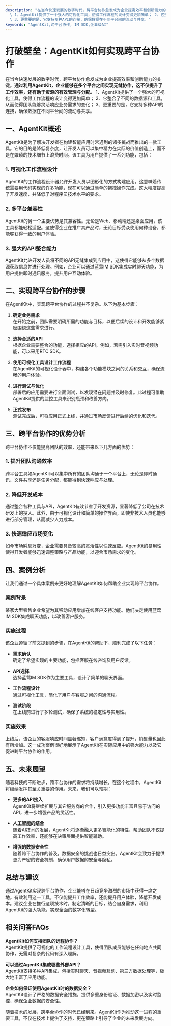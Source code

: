 ```yaml
---
description: "在当今快速发展的数字时代，跨平台协作愈发成为企业提高效率和创新能力的关键。**通过利用AgentKit，企业能够在多个平台之间实现无缝协作，这不仅提升了工作效率，还有助于资源的有效管理与分配。**\
  \ 1、AgentKit提供了一个强大的可视化工具，使得工作流程的设计变得更加简单； 2、它整合了不同的数据源和工具，从而使得团队能够灵活响应业务需求的变化；\
  \ 3、更重要的是，它支持多种API的连接，确保数据在不同平台间的流动与共享。"
keywords: "AgentKit,跨平台协作, IM SDK,企业级AI"
---
```

# 打破壁垒：AgentKit如何实现跨平台协作  

在当今快速发展的数字时代，跨平台协作愈发成为企业提高效率和创新能力的关键。**通过利用AgentKit，企业能够在多个平台之间实现无缝协作，这不仅提升了工作效率，还有助于资源的有效管理与分配。** 1、AgentKit提供了一个强大的可视化工具，使得工作流程的设计变得更加简单； 2、它整合了不同的数据源和工具，从而使得团队能够灵活响应业务需求的变化； 3、更重要的是，它支持多种API的连接，确保数据在不同平台间的流动与共享。

## **一、AgentKit概述**

AgentKit是为了解决开发者在构建智能应用时常遇到的诸多挑战而推出的一款工具。它的目的是降低复杂度，让开发人员可以集中精力在实际的价值创造上，而不是在繁琐的技术细节上浪费时间。该工具为用户提供了一系列功能，包括：

### **1. 可视化工作流程设计**

AgentKit的工作流程设计器允许开发人员以图形化的方式构建应用。这意味着传统需要用代码实现的许多功能，现在可以通过简单的拖拽操作完成。这大幅度提高了开发速度，并降低了对程序员技术水平的要求。

### **2. 多平台兼容性**

AgentKit的另一个主要优势是其兼容性。无论是Web、移动端还是桌面应用，该工具都能轻松适配。这使得企业在推广其产品时，无论目标受众使用何种设备，都能够获得一致的用户体验。

### **3. 强大的API整合能力**

AgentKit允许开发人员将不同的API无缝集成到应用中，这使得它能够从多个数据源获取信息并进行处理。例如，企业可以通过蓝莺IM SDK集成实时聊天功能，为用户提供即时通讯服务，提升用户互动体验。

## **二、实现跨平台协作的步骤**

在AgentKit中，实现跨平台协作的过程并不复杂。以下为基本步骤：

1. **确定业务需求**  
   在开始之前，团队需要明确所需的功能与目标，以便后续的设计和开发能够紧密围绕这些需求进行。

2. **选择合适的API**  
   根据企业需要整合的功能，选择相应的API。例如，若需引入实时音视频功能，可以采用RTC SDK。

3. **使用可视化工具设计工作流程**  
   在AgentKit的可视化设计器中，构建各个功能模块之间的关系和交互，确保流畅的用户体验。

4. **进行测试与优化**  
   部署后的应用需要进行全面测试，以发现潜在问题并及时修复。此过程可借助AgentKit提供的监控工具来识别瓶颈和改善方向。

5. **正式发布**  
   测试完成后，可将应用正式上线，并通过市场反馈进行后续的优化和迭代。

## **三、跨平台协作的优势分析**

跨平台协作不仅能提高团队的效率，还能带来以下几方面的优势：

### **1. 提升团队沟通效率**

跨平台工具如AgentKit可以集中所有的团队沟通于一个平台上，无论是即时通讯、文件共享还是任务分配，都能得到快速响应与处理。

### **2. 降低开发成本**

通过整合各种工具与API，AgentKit有效节省了开发资源，显著降低了公司在技术研发上的投入。此外，由于可视化设计和简单的操作界面，即使非技术人员也能够进行部分管理，从而减少人力成本。

### **3. 快速适应市场变化**

如今市场瞬息万变，企业需要具备较高的灵活性以快速反应。AgentKit的易用性使得开发者能够迅速调整策略与产品功能，以迎合市场需求的变化。

## **四、案例分析**

让我们通过一个具体案例来更好地理解AgentKit如何帮助企业实现跨平台协作。

### **案例背景**

某家大型零售企业希望为其移动应用增加在线客户支持功能。他们决定使用蓝莺IM SDK集成聊天功能，以改善客户服务。

### **实施过程**

该企业遵循了前文提到的步骤，在AgentKit的帮助下，顺利完成了以下任务：

* **需求确认**  
  确定了希望实现的主要功能，包括客服在线咨询及用户反馈。

* **API选择**  
  选择蓝莺IM SDK作为主要工具，设计了简单的聊天界面。

* **工作流程设计**  
  通过可视化工具，简化了用户与客服之间的沟通流程。

* **测试阶段**  
  在上线前进行了多轮测试，确保了系统的稳定性与实用性。

### **实施效果**

上线后，该企业的客服响应时间显著缩短，客户满意度得到了提升，销售量也因此有所增加。这一成功案例很好地展示了AgentKit在实际应用中的强大能力以及它促进跨平台协作的作用。

## **五、未来展望**

随着科技的不断进步，跨平台协作的需求将持续增长。在这个过程中，AgentKit将继续发挥其至关重要的作用。未来，我们可以预期：

* **更多的API接入**  
  AgentKit将继续扩展与其它服务商的合作，引入更多功能丰富且易于访问的API，进一步增强产品的灵活性。

* **人工智能的结合**  
  随着AI技术的发展，AgentKit将逐渐融入更多智能化的特性，帮助团队不仅提高工作效率，还能够在决策层面提供智能辅助。

* **增强的数据安全性**  
  随着跨平台协作的普及，数据安全的挑战也日益突出。AgentKit会致力于提供更为严密的安全机制，确保用户数据的安全与隐私。

## **总结与建议**

通过AgentKit实现跨平台协作，企业能够在日趋竞争激烈的市场中获得一席之地。有效利用这一工具，不仅能提升工作效率，还能提升用户体验，降低开发成本。建议企业在推行这项技术时，制定清晰的目标，结合自身需求，利用AgentKit的强大功能，实现全面的数字化转型。

## **相关问答FAQs**

**AgentKit如何支持团队的远程协作？**  
AgentKit提供了可视化的工作流程设计工具，使得团队成员能够在任何地点共同协作，无需对复杂的代码有深入理解。

**可以通过AgentKit集成哪些外部API？**  
AgentKit支持多种API集成，包括实时聊天、音视频互动、第三方数据处理等，极大地丰富了应用功能。

**企业如何保证使用AgentKit时的数据安全？**  
AgentKit设计了严格的数据安全措施，提供多重身份验证、数据加密以及实时监控，确保企业数据的安全性。

随着技术的发展，跨平台协作的时代已经到来。AgentKit作为推动这一进程的重要工具，不仅在技术上提供了支持，更在策略上引导了企业的未来发展方向。
